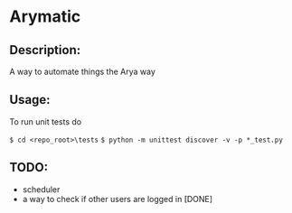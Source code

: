 # Arymatic

## Description:

A way to automate things the Arya way

## Usage:

To run unit tests do

`$ cd <repo_root>\tests`
`$ python -m unittest discover -v -p *_test.py`

## TODO:

- scheduler
- a way to check if other users are logged in [DONE]